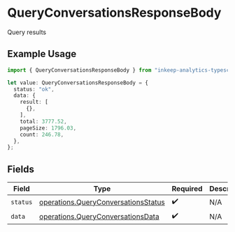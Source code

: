 # QueryConversationsResponseBody

Query results

## Example Usage

```typescript
import { QueryConversationsResponseBody } from "inkeep-analytics-typescript/models/operations";

let value: QueryConversationsResponseBody = {
  status: "ok",
  data: {
    result: [
      {},
    ],
    total: 3777.52,
    pageSize: 1796.03,
    count: 246.78,
  },
};
```

## Fields

| Field                                                                                      | Type                                                                                       | Required                                                                                   | Description                                                                                |
| ------------------------------------------------------------------------------------------ | ------------------------------------------------------------------------------------------ | ------------------------------------------------------------------------------------------ | ------------------------------------------------------------------------------------------ |
| `status`                                                                                   | [operations.QueryConversationsStatus](../../models/operations/queryconversationsstatus.md) | :heavy_check_mark:                                                                         | N/A                                                                                        |
| `data`                                                                                     | [operations.QueryConversationsData](../../models/operations/queryconversationsdata.md)     | :heavy_check_mark:                                                                         | N/A                                                                                        |